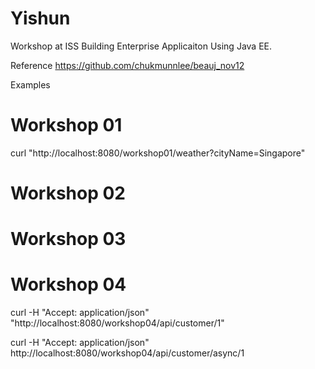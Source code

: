 # Yishun
Workshop at ISS
Building Enterprise Applicaiton Using Java EE.

Reference
https://github.com/chukmunnlee/beauj_nov12

Examples

# Workshop 01
curl "http://localhost:8080/workshop01/weather?cityName=Singapore"

# Workshop 02

# Workshop 03

# Workshop 04
curl -H "Accept: application/json" "http://localhost:8080/workshop04/api/customer/1"

curl -H "Accept: application/json" http://localhost:8080/workshop04/api/customer/async/1
